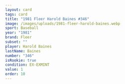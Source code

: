 ```yaml
---
layout: card
tags: card
title: "1981 Fleer Harold Baines #346"
image: /images/uploads/1981-fleer-harold-baines.webp
sport: Baseball
year: "1981"
brand: Fleer
subset: ""
player: Harold Baines
lastName: Baines
number: "346"
isRookie: true
condition: EX-EXMINT
value: 1
order: 10
---
```

